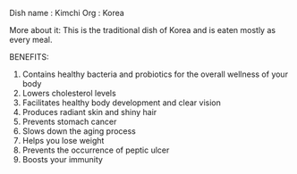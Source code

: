 Dish name : Kimchi
Org : Korea

More about it: 
This is the traditional dish of Korea and is eaten mostly as every meal.


BENEFITS:
1. Contains healthy bacteria and probiotics for the overall wellness of your body
2.  Lowers cholesterol levels
3. Facilitates healthy body development and clear vision
4. Produces radiant skin and shiny hair
5. Prevents stomach cancer
6. Slows down the aging process
7. Helps you lose weight
8. Prevents the occurrence of peptic ulcer
9. Boosts your immunity
